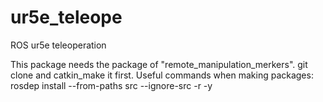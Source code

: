 # ur5e_teleope
ROS ur5e teleoperation

This package needs the package of "remote_manipulation_merkers".
git clone and catkin_make it first.
Useful commands when making packages:
rosdep install --from-paths src --ignore-src -r -y

